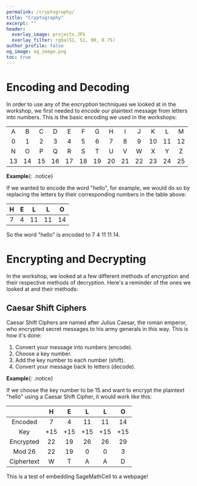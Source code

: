 ```yaml
---
permalink: /cryptography/
title: "Cryptography"
excerpt: ""
header:
  overlay_image: projects.JPG
  overlay_filter: rgba(51, 51, 90, 0.75)
author_profile: false
og_image: og_image.png
toc: true
---
```

<script src="https://sagecell.sagemath.org/static/embedded_sagecell.js"></script>
<script>
sagecell.makeSagecell({inputLocation: '.sage',
					   template:	  sagecell.templates.restricted});
</script>
<link rel="stylesheet" type="text/css" href="https://discovermaths.uk/files/sagecell_embed.css">

# Encoding and Decoding

In order to use any of the encryption techniques we looked at in the workshop, we first needed to *encode* our plaintext message from letters into numbers. This is the basic encoding we used in the workshops:

||||||||||||||
|:-:|:-:|:-:|:-:|:-:|:-:|:-:|:-:|:-:|:-:|:-:|:-:|:-:|
| A | B | C | D | E | F | G | H | I | J | K | L | M |
| 0 | 1 | 2 | 3 | 4 | 5 | 6 | 7 | 8 | 9 | 10 | 11 | 12 |
| N | O | P | Q | R | S | T | U | V | W | X | Y | Z |
| 13 | 14 | 15 | 16 | 17 | 18 | 19 | 20 | 21 | 22 | 23 | 24 | 25 |

**Example**{: .notice}

If we wanted to encode the word "hello", for example, we would do so by replacing the letters by their corresponding numbers in the table above:

| H | E | L | L | O |
|:-:|:-:|:-:|:-:|:-:|
| 7 | 4 | 11 | 11 | 14 |

So the word "hello" is encoded to 7 4 11 11 14.

# Encrypting and Decrypting

In the workshop, we looked at a few different methods of encryption and their respective methods of decryption. Here's a reminder of the ones we looked at and their methods:

## Caesar Shift Ciphers

Caesar Shift Ciphers are named after Julius Caesar, the roman emperor, who encrypted secret messages to his army generals in this way. This is how it's done:

1. Convert your message into numbers (encode).
2. Choose a key number.
3. Add the key number to each number (shift).
4. Convert your message back to letters (decode).

**Example**{: .notice}

If we choose the key number to be 15 and want to encrypt the plaintext "hello" using a Caesar Shift Cipher, it would work like this:

|            | H   | E   | L   | L   | O   |
|:-:         |:-:  |:-:  |:-:  |:-:  |:-:  |
| Encoded    | 7   | 4   | 11  | 11  | 14  |
| Key        | +15 | +15 | +15 | +15 | +15 |
| Encrypted  | 22  | 19  | 26  | 26  | 29  |
| Mod 26     | 22  | 19  | 0   | 0   | 3   |
| Ciphertext | W   | T   | A   | A   | D   |

This is a test of embedding SageMathCell to a webpage!

<div class="sage">
	<pre><script type="text/x-sage">
for i in range(26):
	x = (2 * i) % 26
	print(i, "mod 26 =", x)
	</script></pre>
</div>

<div class="sage">
	<pre><script type="text/x-sage">
for i in (1,3,5,7,11,17,25):
    x = inverse_mod(i,26)
    print("Inverse of", i, "is", x)
	</script></pre>
</div>